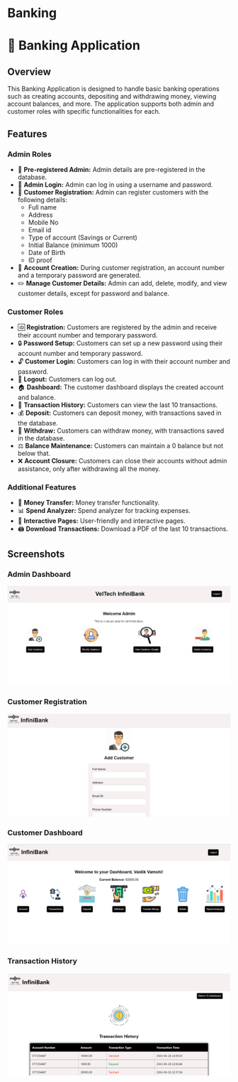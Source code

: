 # Banking
# 🏦 Banking Application

## Overview
This Banking Application is designed to handle basic banking operations such as creating accounts, depositing and withdrawing money, viewing account balances, and more. The application supports both admin and customer roles with specific functionalities for each.

## Features

### Admin Roles
- 🔐 **Pre-registered Admin:** Admin details are pre-registered in the database.
- 🔑 **Admin Login:** Admin can log in using a username and password.
- 📝 **Customer Registration:** Admin can register customers with the following details:
  - Full name
  - Address
  - Mobile No
  - Email id
  - Type of account (Savings or Current)
  - Initial Balance (minimum 1000)
  - Date of Birth
  - ID proof
- 🔄 **Account Creation:** During customer registration, an account number and a temporary password are generated.
- ✏️ **Manage Customer Details:** Admin can add, delete, modify, and view customer details, except for password and balance.

### Customer Roles
- 🆔 **Registration:** Customers are registered by the admin and receive their account number and temporary password.
- 🔒 **Password Setup:** Customers can set up a new password using their account number and temporary password.
- 🔓 **Customer Login:** Customers can log in with their account number and password.
- 🚪 **Logout:** Customers can log out.
- 🏠 **Dashboard:** The customer dashboard displays the created account and balance.
- 📜 **Transaction History:** Customers can view the last 10 transactions.
- 💰 **Deposit:** Customers can deposit money, with transactions saved in the database.
- 🏦 **Withdraw:** Customers can withdraw money, with transactions saved in the database.
- ⚖️ **Balance Maintenance:** Customers can maintain a 0 balance but not below that.
- ❌ **Account Closure:** Customers can close their accounts without admin assistance, only after withdrawing all the money.

### Additional Features
- 💸 **Money Transfer:** Money transfer functionality.
- 📊 **Spend Analyzer:** Spend analyzer for tracking expenses.
- 🌟 **Interactive Pages:** User-friendly and interactive pages.
- 🖨️ **Download Transactions:** Download a PDF of the last 10 transactions.

## Screenshots

### Admin Dashboard
![Admin Dashboard](Banking-Application-main/Banking-Application-main/images/admin_dashboard.png)

### Customer Registration
![Customer Registration](Banking-Application-main/Banking-Application-main/images/customer_registration.png)

### Customer Dashboard
![Customer Dashboard](Banking-Application-main/Banking-Application-main/images/customer_dashboard.png)

### Transaction History
![Transaction History](Banking-Application-main/Banking-Application-main/images/transaction_history.png)
